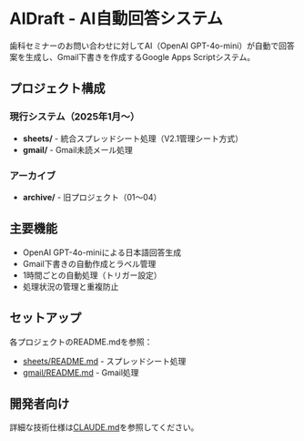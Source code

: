 # AIDraft - AI自動回答システム

歯科セミナーのお問い合わせに対してAI（OpenAI GPT-4o-mini）が自動で回答案を生成し、Gmail下書きを作成するGoogle Apps Scriptシステム。

## プロジェクト構成

### 現行システム（2025年1月〜）
- **sheets/** - 統合スプレッドシート処理（V2.1管理シート方式）
- **gmail/** - Gmail未読メール処理

### アーカイブ
- **archive/** - 旧プロジェクト（01〜04）

## 主要機能
- OpenAI GPT-4o-miniによる日本語回答生成
- Gmail下書きの自動作成とラベル管理
- 1時間ごとの自動処理（トリガー設定）
- 処理状況の管理と重複防止

## セットアップ
各プロジェクトのREADME.mdを参照：
- [sheets/README.md](sheets/README.md) - スプレッドシート処理
- [gmail/README.md](gmail/README.md) - Gmail処理

## 開発者向け
詳細な技術仕様は[CLAUDE.md](CLAUDE.md)を参照してください。